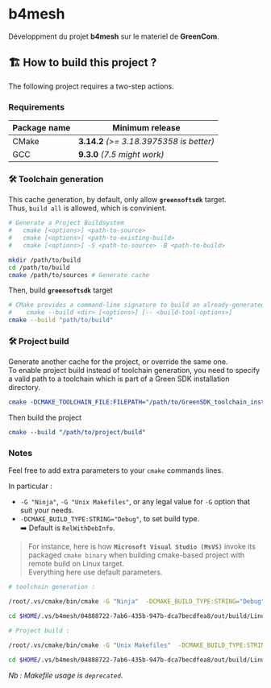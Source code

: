 # **b4mesh**

Développment du projet **b4mesh** sur le materiel de **GreenCom**.

## 🏗️ How to build this project ?

The following project requires a two-step actions.

### Requirements

| Package name | Minimum release |
| ------------ | --------------- |
| CMake        | **3.14.2** *(>= 3.18.3975358 is better)* |
| GCC          | **9.3.0** *(7.5 might work)* |

### 🛠️ Toolchain generation

This cache generation, by default, only allow **`greensoftsdk`** target.  
Thus, `build all` is allowed, which is convinient.

```bash
# Generate a Project Buildsystem
#   cmake [<options>] <path-to-source>
#   cmake [<options>] <path-to-existing-build>
#   cmake [<options>] -S <path-to-source> -B <path-to-build>

mkdir /path/to/build
cd /path/to/build
cmake /path/to/sources # Generate cache
```

Then, build **`greensoftsdk`** target

```bash
# CMake provides a command-line signature to build an already-generated project binary tree:
#    cmake --build <dir> [<options>] [-- <build-tool-options>]
cmake --build "path/to/build"
```

### 🛠️ Project build

Generate another cache for the project, or override the same one.  
To enable project build instead of toolchain generation, you need to specify a valid path to a toolchain which is part of a Green SDK installation directory.

```cmake
cmake -DCMAKE_TOOLCHAIN_FILE:FILEPATH="/path/to/GreenSDK_toolchain_install/toolchainfile.cmake"
```

Then build the project
```cmake
cmake --build "/path/to/project/build"
```

### Notes

Feel free to add extra parameters to your `cmake` commands lines.

In particular :

- `-G "Ninja"`, `-G "Unix Makefiles"`, or any legal value for `-G` option that suit your needs.
- `-DCMAKE_BUILD_TYPE:STRING="Debug"`, to set build type.  
  ➡️ Default is `RelWithDebInfo`.

> For instance, here is how **`Microsoft Visual Studio (MsVS)`** invoke its packaged `cmake binary` when building cmake-based project with remote build on Linux target.  
Everything here use default parameters.

```bash
# toolchain generation :

/root/.vs/cmake/bin/cmake -G "Ninja"  -DCMAKE_BUILD_TYPE:STRING="Debug" -DCMAKE_INSTALL_PREFIX:PATH="$HOME/.vs/b4mesh/04888722-7ab6-435b-947b-dca7becdfea8/out/install/Linux-GCC-Debug_target_greensoftsdk" -DCMAKE_CXX_COMPILER:FILEPATH="/usr/bin/g++-9" -DCMAKE_C_COMPILER:FILEPATH="/usr/bin/gcc-9" --target greensoftsdk "/root/.vs/b4mesh/04888722-7ab6-435b-947b-dca7becdfea8/src/CMakeLists.txt";

cd $HOME/.vs/b4mesh/04888722-7ab6-435b-947b-dca7becdfea8/out/build/Linux-GCC-Debug_target_greensoftsdk;/root/.vs/cmake/bin/cmake --build "$HOME/.vs/b4mesh/04888722-7ab6-435b-947b-dca7becdfea8/out/build/Linux-GCC-Debug_target_greensoftsdk"  ;

# Project build :

/root/.vs/cmake/bin/cmake -G "Unix Makefiles"  -DCMAKE_BUILD_TYPE:STRING="Debug" -DCMAKE_INSTALL_PREFIX:PATH="$HOME/.vs/b4mesh/04888722-7ab6-435b-947b-dca7becdfea8/out/install/Linux-GCC-Debug-WithGreenSDK" -DCMAKE_TOOLCHAIN_FILE:FILEPATH="$HOME/.vs/b4mesh/04888722-7ab6-435b-947b-dca7becdfea8/out/install/Linux-GCC-Debug_target_greensoftsdk/toolchain/greensoftsdk/share/buildroot/toolchainfile.cmake"  "/root/.vs/b4mesh/04888722-7ab6-435b-947b-dca7becdfea8/src/CMakeLists.txt";

cd $HOME/.vs/b4mesh/04888722-7ab6-435b-947b-dca7becdfea8/out/build/Linux-GCC-Debug-WithGreenSDK;/root/.vs/cmake/bin/cmake --build "$HOME/.vs/b4mesh/04888722-7ab6-435b-947b-dca7becdfea8/out/build/Linux-GCC-Debug-WithGreenSDK"  ;
```

*Nb : Makefile usage is `deprecated`*.
